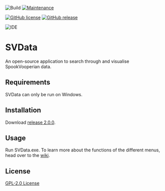 ![Build](https://github.com/asdiapotatisen/SVData/workflows/CodeQL/badge.svg)
[![Maintenance](https://img.shields.io/badge/Maintained%3F-yes-green.svg)](https://GitHub.com/asdiapotatisen/SVData/graphs/commit-activity)

[![GitHub license](https://img.shields.io/github/license/asdiapotatisen/SVData.svg)](https://github.com/asdiapotatisen/SVData/blob/main/LICENSE.md)
[![GitHub release](https://img.shields.io/github/release/asdiapotatisen/SVData.svg)](https://GitHub.com/asdiapotatisen/SVData/releases)

![IDE](https://aleen42.github.io/badges/src/visual_studio.svg)

# SVData
An open-source application to search through and visualise SpookVooperian data.

## Requirements
SVData can only be run on Windows.

## Installation

Download [release 2.0.0](https://github.com/asdiapotatisen/SVData/releases/tag/v2.0.0).

## Usage

Run SVData.exe. To learn more about the functions of the different menus, head over to the [wiki](https://github.com/asdiapotatisen/SVData/wiki).

## License
[GPL-2.0 License](https://choosealicense.com/licenses/gpl-2.0/)
